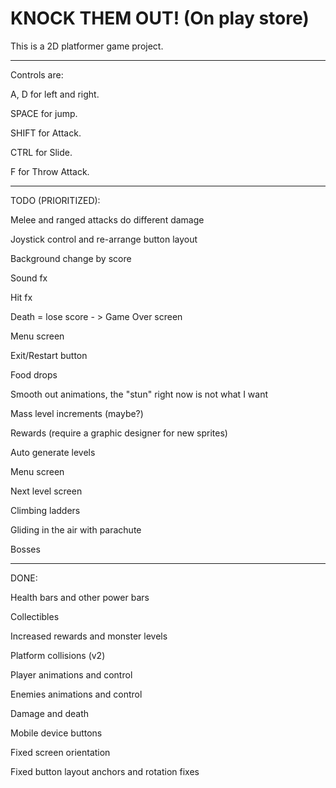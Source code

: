 # KNOCK THEM OUT! (On play store)

This is a 2D platformer game project.

-------------------------------------------------

Controls are: 

A, D for left and right. 

SPACE for jump. 

SHIFT for Attack.

CTRL for Slide.

F for Throw Attack.

-------------------------------------------------

TODO (PRIORITIZED):

Melee and ranged attacks do different damage

Joystick control and re-arrange button layout

Background change by score

Sound fx

Hit fx

Death = lose score - > Game Over screen

Menu screen

Exit/Restart button

Food drops

Smooth out animations, the "stun" right now is not what I want

Mass level increments (maybe?)

Rewards (require a graphic designer for new sprites)

Auto generate levels

Menu screen

Next level screen

Climbing ladders

Gliding in the air with parachute

Bosses


-------------------------------------------------


DONE:

Health bars and other power bars

Collectibles

Increased rewards and monster levels

Platform collisions (v2)

Player animations and control

Enemies animations and control

Damage and death

Mobile device buttons

Fixed screen orientation

Fixed button layout anchors and rotation fixes
